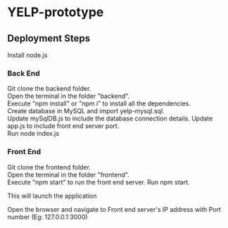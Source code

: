 # YELP-prototype  
## Deployment Steps 
Install node.js
### Back End  
Git clone the backend folder.  
Open the terminal in the folder "backend".  
Execute "npm install" or "npm i" to install all the dependencies.  
Create database in MySQL and import yelp-mysql.sql.  
Update mySqlDB.js to include the database connection details.
Update app.js to include front end server port.  
Run node index.js  

### Front End  
Git clone the frontend folder.  
Open the terminal in the folder "frontend".  
Execute "npm start" to run the front end server.
Run npm start.  
  
This will launch the application  
  
Open the browser and navigate to Front end server's IP address with Port number (Eg: 127.0.0.1:3000)
